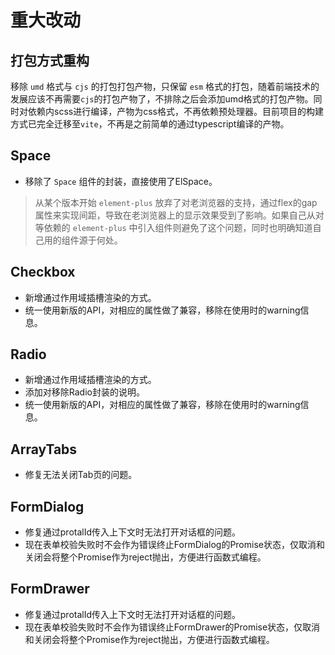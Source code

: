 # 重大改动

## 打包方式重构

移除 `umd` 格式与 `cjs` 的打包打包产物，只保留 `esm` 格式的打包，随着前端技术的发展应该不再需要`cjs`的打包产物了，不排除之后会添加umd格式的打包产物。同时对依赖内scss进行编译，产物为css格式，不再依赖预处理器。目前项目的构建方式已完全迁移至`vite`，不再是之前简单的通过typescript编译的产物。

## Space

- 移除了 `Space` 组件的封装，直接使用了ElSpace。

> 从某个版本开始 `element-plus` 放弃了对老浏览器的支持，通过flex的gap属性来实现间距，导致在老浏览器上的显示效果受到了影响。如果自己从对等依赖的 `element-plus` 中引入组件则避免了这个问题，同时也明确知道自己用的组件源于何处。

## Checkbox

- 新增通过作用域插槽渲染的方式。
- 统一使用新版的API，对相应的属性做了兼容，移除在使用时的warning信息。

## Radio

- 新增通过作用域插槽渲染的方式。
- 添加对移除Radio封装的说明。
- 统一使用新版的API，对相应的属性做了兼容，移除在使用时的warning信息。

## ArrayTabs

- 修复无法关闭Tab页的问题。

## FormDialog

- 修复通过protalId传入上下文时无法打开对话框的问题。
- 现在表单校验失败时不会作为错误终止FormDialog的Promise状态，仅取消和关闭会将整个Promise作为reject抛出，方便进行函数式编程。

## FormDrawer

- 修复通过protalId传入上下文时无法打开对话框的问题。
- 现在表单校验失败时不会作为错误终止FormDrawer的Promise状态，仅取消和关闭会将整个Promise作为reject抛出，方便进行函数式编程。
